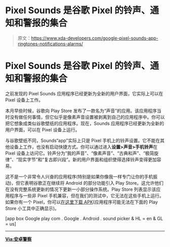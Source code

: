 # Pixel Sounds 是谷歌 Pixel 的铃声、通知和警报的集合

> 原文：<https://www.xda-developers.com/google-pixel-sounds-app-ringtones-notifications-alarms/>

# Pixel Sounds 是谷歌 Pixel 的铃声、通知和警报的集合

之前发现的 Pixel Sounds 应用程序已经更新为全新的用户界面，它实际上可以在 Pixel 设备上工作。

本月早些时候，谷歌向 Play Store 发布了一款名为“声音”的应用。该应用程序当时没有做任何事情，但它似乎是像素声音设置被剥离到自己的应用程序中。你可以把它想象成类似谷歌壁纸的应用程序。现在，Sounds 应用程序已经更新为全新的用户界面，可以在 Pixel 设备上运行。

与谷歌壁纸不同，Sounds“app”实际上只是 Pixel 手机上的铃声设置。它不能在其他设备上工作，也没有启动快捷方式。你可以通过进入**设置>声音>手机铃声**在 Pixel 设备上访问它。铃声分为“我的声音”、“像素声音”、“古典和声”、“极简旋律”、“现实字节”和“复古即兴段”。新的用户界面和组织使得选择铃声变得更加容易。

这不是一个非常令人兴奋的应用程序(特别是如果你像我一样专门让你的手机振动)，但它表明谷歌正在继续将 Android 的部分功能引入 Play Store。这允许他们在没有完整系统更新的情况下更新一小部分操作系统。Play Store 列表显示该应用程序与一些非 Pixel 手机兼容，但在我们的测试中，它无法在这些手机上运行。如果你有一个 Pixel，你可以[在这里下载 APK](https://www.apkmirror.com/apk/google-inc/sounds/sounds-2-0-223598125-release/)(应用程序可能无法在下面的 Play Store 小工具中正确显示)。

[app box Google play com . Google . Android . sound picker & HL = en & GL = us]

* * *

[**Via:安卓警察**](https://www.androidpolice.com/2018/12/12/pixel-sounds-updated-to-v2-0-and-it-actually-works-now-apk-download/)